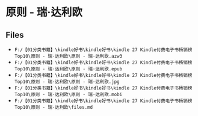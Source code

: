 # 原则 - 瑞·达利欧

## Files

- `F:/【01分类书籍】\kindle好书\kindle好书\kindle 27 Kindle付费电子书畅销榜Top10\原则 - 瑞·达利欧\原则 - 瑞·达利欧.azw3`
- `F:/【01分类书籍】\kindle好书\kindle好书\kindle 27 Kindle付费电子书畅销榜Top10\原则 - 瑞·达利欧\原则 - 瑞·达利欧.epub`
- `F:/【01分类书籍】\kindle好书\kindle好书\kindle 27 Kindle付费电子书畅销榜Top10\原则 - 瑞·达利欧\原则 - 瑞·达利欧.jpg`
- `F:/【01分类书籍】\kindle好书\kindle好书\kindle 27 Kindle付费电子书畅销榜Top10\原则 - 瑞·达利欧\原则 - 瑞·达利欧.mobi`
- `F:/【01分类书籍】\kindle好书\kindle好书\kindle 27 Kindle付费电子书畅销榜Top10\原则 - 瑞·达利欧\files.md`
